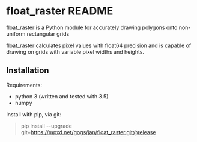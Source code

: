 # float_raster README

float_raster is a Python module for accurately drawing polygons onto non-uniform rectangular grids

float_raster calculates pixel values with float64 precision and is capable of drawing on grids
with variable pixel widths and heights.


## Installation

Requirements:
* python 3 (written and tested with 3.5)
* numpy

Install with pip, via git:

>pip install --upgrade git+https://mpxd.net/gogs/jan/float_raster.git@release
